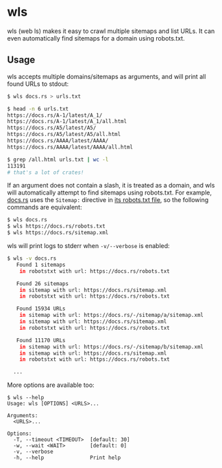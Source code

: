 # wls

wls (web ls) makes it easy to crawl multiple sitemaps and list URLs. It can even automatically find sitemaps for a domain using robots.txt.

## Usage

wls accepts multiple domains/sitemaps as arguments, and will print all found URLs to stdout:

```sh
$ wls docs.rs > urls.txt

$ head -n 6 urls.txt 
https://docs.rs/A-1/latest/A_1/
https://docs.rs/A-1/latest/A_1/all.html
https://docs.rs/A5/latest/A5/
https://docs.rs/A5/latest/A5/all.html
https://docs.rs/AAAA/latest/AAAA/
https://docs.rs/AAAA/latest/AAAA/all.html

$ grep /all.html urls.txt | wc -l
113191
# that's a lot of crates!
```

If an argument does not contain a slash, it is treated as a domain, and wls will automatically attempt to find sitemaps using robots.txt. For example, [docs.rs](https://docs.rs/) uses the `Sitemap:` directive in [its robots.txt file](https://docs.rs/robots.txt), so the following commands are equivalent:

```sh
$ wls docs.rs
$ wls https://docs.rs/robots.txt
$ wls https://docs.rs/sitemap.xml
```

wls will print logs to stderr when `-v/--verbose` is enabled:

```sh
$ wls -v docs.rs
   Found 1 sitemaps
    in robotstxt with url: https://docs.rs/robots.txt

   Found 26 sitemaps
    in sitemap with url: https://docs.rs/sitemap.xml
    in robotstxt with url: https://docs.rs/robots.txt

   Found 15934 URLs
    in sitemap with url: https://docs.rs/-/sitemap/a/sitemap.xml
    in sitemap with url: https://docs.rs/sitemap.xml
    in robotstxt with url: https://docs.rs/robots.txt

   Found 11170 URLs
    in sitemap with url: https://docs.rs/-/sitemap/b/sitemap.xml
    in sitemap with url: https://docs.rs/sitemap.xml
    in robotstxt with url: https://docs.rs/robots.txt

  ...
```

More options are available too:

```
$ wls --help
Usage: wls [OPTIONS] <URLS>...

Arguments:
  <URLS>...  

Options:
  -T, --timeout <TIMEOUT>  [default: 30]
  -w, --wait <WAIT>        [default: 0]
  -v, --verbose            
  -h, --help               Print help
```
